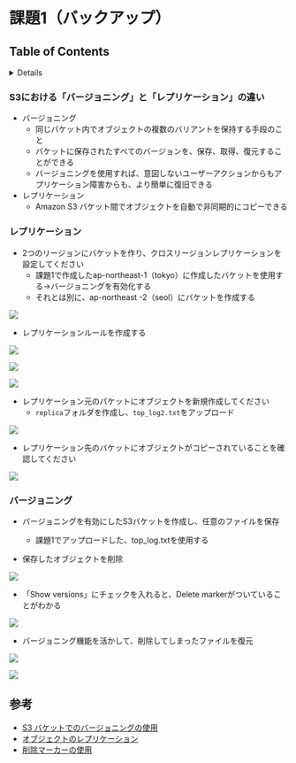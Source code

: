 # 課題1（バックアップ）

## Table of Contents
<!-- START doctoc generated TOC please keep comment here to allow auto update -->
<!-- DON'T EDIT THIS SECTION, INSTEAD RE-RUN doctoc TO UPDATE -->
<details>
<summary>Details</summary>

  - [S3における「バージョニング」と「レプリケーション」の違い](#s3%E3%81%AB%E3%81%8A%E3%81%91%E3%82%8B%E3%83%90%E3%83%BC%E3%82%B8%E3%83%A7%E3%83%8B%E3%83%B3%E3%82%B0%E3%81%A8%E3%83%AC%E3%83%97%E3%83%AA%E3%82%B1%E3%83%BC%E3%82%B7%E3%83%A7%E3%83%B3%E3%81%AE%E9%81%95%E3%81%84)
  - [レプリケーション](#%E3%83%AC%E3%83%97%E3%83%AA%E3%82%B1%E3%83%BC%E3%82%B7%E3%83%A7%E3%83%B3)
  - [バージョニング](#%E3%83%90%E3%83%BC%E3%82%B8%E3%83%A7%E3%83%8B%E3%83%B3%E3%82%B0)
- [参考](#%E5%8F%82%E8%80%83)

</details>
<!-- END doctoc generated TOC please keep comment here to allow auto update -->

### S3における「バージョニング」と「レプリケーション」の違い

- バージョニング
  - 同じバケット内でオブジェクトの複数のバリアントを保持する手段のこと
  - バケットに保存されたすべてのバージョンを、保存、取得、復元することができる
  - バージョニングを使用すれば、意図しないユーザーアクションからもアプリケーション障害からも、より簡単に復旧できる
- レプリケーション
  - Amazon S3 バケット間でオブジェクトを自動で非同期的にコピーできる

### レプリケーション

- 2つのリージョンにバケットを作り、クロスリージョンレプリケーションを設定してください
  - 課題1で作成したap-northeast-1（tokyo）に作成したバケットを使用する→バージョニングを有効化する
  - それとは別に、ap-northeast -2（seol）にバケットを作成する

![](../../assets/../../assets/aws_s3_create_bucket_seol.png)

  - レプリケーションルールを作成する

![](../../assets/../../assets/aws_s3_create_replication_rule_1.png)

![](../../assets/../../assets/aws_s3_create_replication_rule_2.png)

![](../../assets/../../assets/aws_s3_create_replication_rule_3.png)

- レプリケーション元のパケットにオブジェクトを新規作成してください
  - `replica`フォルダを作成し、`top_log2.txt`をアップロード

![](../../assets/../../assets/aws_s3_replication_rule_upload_file.png)

- レプリケーション先のバケットにオブジェクトがコピーされていることを確認してください

![](../../assets/../../assets/aws_s3_replication_rule_upload_file_2.png)

### バージョニング

- バージョニングを有効にしたS3バケットを作成し、任意のファイルを保存
  - 課題1でアップロードした、top_log.txtを使用する

- 保存したオブジェクトを削除

![](../../assets/../../assets/aws_s3_delete_object.png)

- 「Show versions」にチェックを入れると、Delete markerがついていることがわかる

![](../../assets/../../assets/aws_s3_delete_object_delete_marker.png)

- バージョニング機能を活かして、削除してしまったファイルを復元

![](../../assets/../../assets/aws_s3_delete_marker.png)

![](../../assets/../../assets/aws_s3_undo_object.png)

## 参考
- [S3 バケットでのバージョニングの使用](https://docs.aws.amazon.com/ja_jp/AmazonS3/latest/userguide/Versioning.html)
- [オブジェクトのレプリケーション](https://docs.aws.amazon.com/ja_jp/AmazonS3/latest/userguide/replication.html)
- [削除マーカーの使用](https://docs.aws.amazon.com/ja_jp/AmazonS3/latest/userguide/DeleteMarker.html)